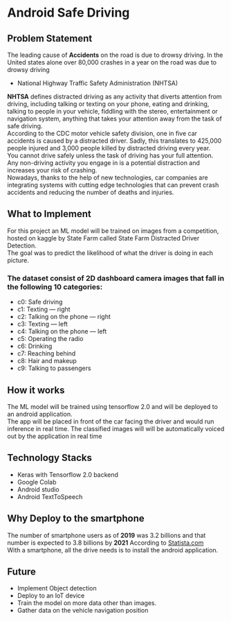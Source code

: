 # Android Safe Driving
## Problem Statement</br>
The leading cause of <b>Accidents</b> on the road is due to drowsy driving. In the United states alone over 80,000 crashes in a year on the road was due to drowsy driving</br>
- National Highway Traffic Safety Administration (NHTSA)</br>

<b>NHTSA</b> defines distracted driving as any activity that diverts attention from driving, including talking or texting on your phone, eating and drinking, talking to people in your vehicle, fiddling with the stereo, entertainment or navigation system, anything that takes your attention away from the task of safe driving.</br>
According to the CDC motor vehicle safety division, one in five car accidents is caused by a distracted driver. Sadly, this translates to 425,000 people injured and 3,000 people killed by distracted driving every year.</br>
You cannot drive safely unless the task of driving has your full attention. Any non-driving activity you engage in is a potential distraction and increases your risk of crashing.</br>
Nowadays, thanks to the help of new technologies, car companies are integrating systems with cutting edge technologies that can prevent crash accidents and reducing the number of deaths and injuries.</br>

## What to Implement
For this project an ML model will be trained on images from a competition, hosted on kaggle by State Farm called State Farm Distracted Driver Detection.</br>
The goal was to predict the likelihood of what the driver is doing in each picture.</br>
### The dataset consist of 2D dashboard camera images that fall in the following 10 categories:
- c0: Safe driving
- c1: Texting — right
- c2: Talking on the phone — right
- c3: Texting — left
- c4: Talking on the phone — left
- c5: Operating the radio
- c6: Drinking
- c7: Reaching behind
- c8: Hair and makeup
- c9: Talking to passengers

## How it works
The ML model will be trained using tensorflow 2.0 and will be deployed to an android application.</br>
The app will be placed in front of the car facing the driver and would run inference in real time. The classified images will will be automatically voiced out by the application in real time</br>


## Technology Stacks
- Keras with Tensorflow 2.0 backend
- Google Colab
- Android studio
- Android TextToSpeech

## Why Deploy to the smartphone
The number of smartphone users as of <b>2019</b> was 3.2 billions and that number is expected to 3.8 billions by <b>2021</b> According to [Statista.com](https://www.statista.com/statistics/330695/number-of-smartphone-users-worldwide/) </br>
With a smartphone, all the drive needs is to install the android application.

## Future
- Implement Object detection
- Deploy to an IoT device
- Train the model on more data other than images.
- Gather data on the vehicle navigation position

